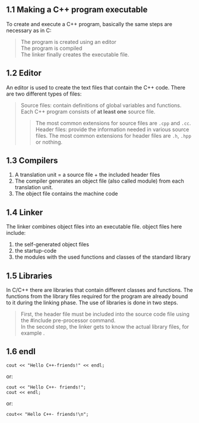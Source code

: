 ## 1.1 Making a C++ program executable
To create and execute a C++ program, basically the same steps are necessary as in C:
> The program is created using an editor  
> The program is compiled  
> The linker finally creates the executable file.

## 1.2 Editor
An editor is used to create the text files that contain the C++ code. There are two different types of files:
> Source files: contain definitions of global variables and functions. Each C++ program consists of **at least one** source file.
>> The most common extensions for source files are `.cpp` and `.cc`.
> Header files: provide the information needed in various source files.
>> The most common extensions for header files are `.h`, `.hpp` or nothing.

## 1.3 Compilers
1. A translation unit = a source file + the included header files
2. The compiler generates an object file (also called module) from each translation unit.
3. The object file contains the machine code

## 1.4 Linker
The linker combines object files into an executable file.
object files here include:
1. the self-generated object files
2. the startup-code
3. the modules with the used functions and classes of the standard library

## 1.5 Libraries
In C/C++ there are libraries that contain different classes and functions.
The functions from the library files required for the program are already bound to it during the linking phase. The use of libraries is done in two steps. 
> First, the header file must be included into the source code file using the #include pre-processor command.   
> In the second step, the linker gets to know the actual library files, for example <string>.
  
## 1.6 endl
    cout << "Hello C++-friends!" << endl;
or: 

    cout << "Hello C++- friends!";
    cout << endl;
or: 

    cout<< "Hello C++- friends!\n";

  
